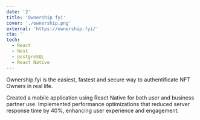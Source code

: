 ```yaml
---
date: '2'
title: 'Ownership fyi'
cover: './ownership.png'
external: 'https://ownership.fyi/'
cta: ''
tech:
  - React
  - Nest
  - postgreSQL
  - React Native
---
```


Ownership.fyi is the easiest, fastest and secure way to authentificate NFT Owners in real life.

Created a mobile application using React Native for both user and business partner use. Implemented performance optimizations that reduced server response time by 40%, enhancing user experience and engagement.
